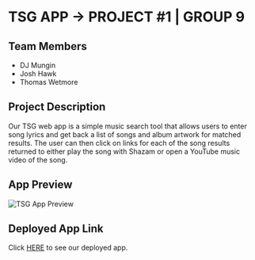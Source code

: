 # TSG APP → PROJECT #1 | GROUP 9

## Team Members

- DJ Mungin
- Josh Hawk
- Thomas Wetmore

## Project Description

Our TSG web app is a simple music search tool that allows users to enter song lyrics and get back a list of songs and album artwork for matched results. The user can then click on links for each of the song results returned to either play the song with Shazam or open a YouTube music video of the song.

## App Preview

![TSG App Preview](./assets/images/TSG%20App%20Preview.gif)

## Deployed App Link

Click [HERE](https://OZ4Tech.github.io/TSG-APP-Project-1/) to see our deployed app.